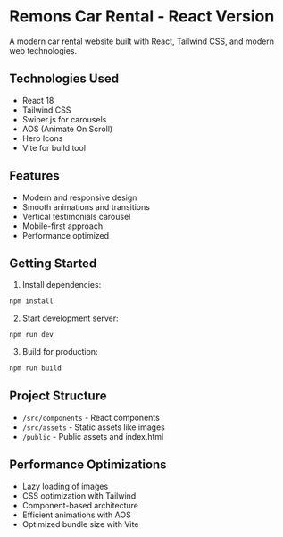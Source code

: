 # Remons Car Rental - React Version

A modern car rental website built with React, Tailwind CSS, and modern web technologies.

## Technologies Used

- React 18
- Tailwind CSS
- Swiper.js for carousels
- AOS (Animate On Scroll)
- Hero Icons
- Vite for build tool

## Features

- Modern and responsive design
- Smooth animations and transitions
- Vertical testimonials carousel
- Mobile-first approach
- Performance optimized

## Getting Started

1. Install dependencies:
```bash
npm install
```

2. Start development server:
```bash
npm run dev
```

3. Build for production:
```bash
npm run build
```

## Project Structure

- `/src/components` - React components
- `/src/assets` - Static assets like images
- `/public` - Public assets and index.html

## Performance Optimizations

- Lazy loading of images
- CSS optimization with Tailwind
- Component-based architecture
- Efficient animations with AOS
- Optimized bundle size with Vite
